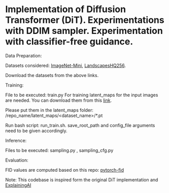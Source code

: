 # Implementation of Diffusion Transformer (DiT). Experimentations with DDIM sampler. Experimentation with classifier-free guidance.

Data Preparation:

Datasets considered: [ImageNet-Mini](https://www.kaggle.com/datasets/ifigotin/imagenetmini-1000/data), [LandscapesHQ256](https://github.com/universome/alis/blob/master/lhq.md).

Download the datasets from the above links.


Training: 

File to be executed: train.py
For training latent_maps for the input images are needed. You can download them from this [link]().

Please put them in the latent_maps folder: /repo_name/latent_maps/<dataset_name>/*.pt

Run bash script: run_train.sh. save_root_path and config_file arguments need to be given accordingly.

Inference:

Files to be executed: sampling.py , sampling_cfg.py

Evaluation:

FID values are computed based on this repo: [pytorch-fid](https://github.com/mseitzer/pytorch-fid)

Note: This codebase is inspired form the original DiT implementation and [ExplainingAI](https://github.com/explainingai-code/DiT-PyTorch/tree/main)
